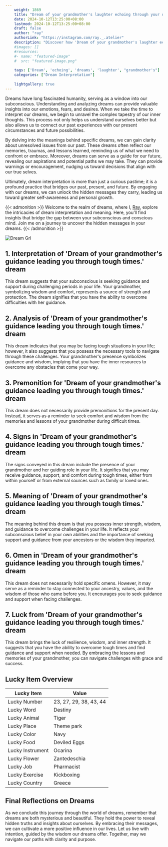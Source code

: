 ```yaml
---
    weight: 1869
    title: "Dream of your grandmother's laughter echoing through your dreams."  # Assuming 'title' column exists
    date: 2024-10-12T13:25:00+08:00
    lastmod: 2024-10-12T13:25:00+08:00
    draft: false
    author: "ray"
    authorLink: "https://instagram.com/ray._.atelier"
    description: "Discover how 'Dream of your grandmother's laughter echoing through your dreams.' can interpret your future and uncover its significant meanings in your life."
    #images: []
    #resources:
    #- name: "featured-image"
    #  src: "featured-image.png"
    
    tags: ['Dream', 'echoing', 'dreams', 'laughter', "grandmother's"]
    categories: ["Dream Interpretation"]
    
    lightgallery: true
---
```

    
Dreams have long fascinated humanity, serving as a window into our subconscious. Understanding and analyzing dreams can provide valuable insights into our emotions, fears, and desires. When we take the time to interpret our dreams, we begin to unravel the complex tapestry of our inner thoughts. This process not only helps us understand ourselves better but also allows us to connect our past experiences with our present circumstances and future possibilities.

By delving into the meanings behind specific dreams, we can gain clarity about unresolved issues from our past. These dreams often reflect our memories, traumas, and lessons learned, reminding us of what we need to confront or embrace. Moreover, dreams can serve as a guide for our future, revealing our aspirations and potential paths we may take. They can provide warnings or encouragement, nudging us toward decisions that align with our true selves.

Ultimately, dream interpretation is more than just a curious pastime; it is a profound practice that bridges our past, present, and future. By engaging with our dreams, we can unlock the hidden messages they carry, leading us toward greater self-awareness and personal growth.

{{< admonition >}}
Welcome to the realm of dreams, where I, [Ray](https://instagram.com/ray._.atelier), explore the intricacies of dream interpretation and meaning. Here, you’ll find insights that bridge the gap between your subconscious and conscious mind. Join me on a journey to uncover the hidden messages in your dreams.
{{< /admonition >}}

![Dream Grl](https://cdn.pixabay.com/photo/2017/11/02/03/35/gothic-2910057_1280.jpg "Dream Grl")

## 1. Interpretation of 'Dream of your grandmother's guidance leading you through tough times.' dream
 This dream suggests that your subconscious is seeking guidance and support during challenging periods in your life. Your grandmother, symbolizing wisdom and comfort, represents a source of strength and protection. The dream signifies that you have the ability to overcome difficulties with her guidance.

## 2. Analysis of 'Dream of your grandmother's guidance leading you through tough times.' dream
 This dream indicates that you may be facing tough situations in your life; however, it also suggests that you possess the necessary tools to navigate through these challenges. Your grandmother's presence symbolizes guidance and wisdom, implying that you have the inner resources to overcome any obstacles that come your way.

## 3. Premonition for 'Dream of your grandmother's guidance leading you through tough times.' dream
 This dream does not necessarily provide premonitions for the present day. Instead, it serves as a reminder to seek comfort and wisdom from the memories and lessons of your grandmother during difficult times.

## 4. Signs in 'Dream of your grandmother's guidance leading you through tough times.' dream
 The signs conveyed in this dream include the presence of your grandmother and her guiding role in your life. It signifies that you may receive guidance, support, and comfort during tough times, either from within yourself or from external sources such as family or loved ones.

## 5. Meaning of 'Dream of your grandmother's guidance leading you through tough times.' dream
 The meaning behind this dream is that you possess inner strength, wisdom, and guidance to overcome challenges in your life. It reflects your subconscious belief in your own abilities and the importance of seeking support and guidance from your ancestors or the wisdom they imparted.

## 6. Omen in 'Dream of your grandmother's guidance leading you through tough times.' dream
 This dream does not necessarily hold specific omens. However, it may serve as a reminder to stay connected to your ancestry, values, and the wisdom of those who came before you. It encourages you to seek guidance and support when facing challenges.

## 7. Luck from 'Dream of your grandmother's guidance leading you through tough times.' dream
 This dream brings the luck of resilience, wisdom, and inner strength. It suggests that you have the ability to overcome tough times and find guidance and support when needed. By embracing the lessons and memories of your grandmother, you can navigate challenges with grace and success.

## Lucky Item Overview
| Lucky Item          | Value              |
|---------------|--------------------|
| Lucky Number        | 23, 27, 29, 38, 43, 44  |
| Lucky Word          | Destiny |
| Lucky Animal        | Tiger |
| Lucky Place         | Theme park     |
| Lucky Color         | Navy     |
| Lucky Food          | Deviled Eggs      |
| Lucky Instrument    | Ocarina |
| Lucky Flower        | Zantedeschia    |
| Lucky Job           | Pharmacist       |
| Lucky Exercise      | Kickboxing  |
| Lucky Country       | Greece    |


##  Final Reflections on Dreams

As we conclude this journey through the world of dreams, remember that dreams are both mysterious and beautiful. They hold the power to reveal hidden truths and insights about ourselves. By embracing their messages, we can cultivate a more positive influence in our lives. Let us live with intention, guided by the wisdom our dreams offer. Together, may we navigate our paths with clarity and purpose.
